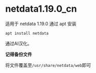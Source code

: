 # netdata1.19.0_cn

适用于 netdata 1.19.0 通过 apt 安装

```shell
apt install netdata
```

通过AI汉化。

**记得备份文件**

将文件覆盖至`/usr/share/netdata/web`即可

